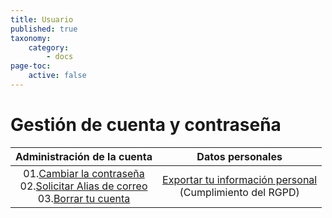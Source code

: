 ```yaml
---
title: Usuario
published: true
taxonomy:
    category:
        - docs
page-toc:
    active: false
---
```

# Gestión de cuenta y contraseña


|**Administración de la cuenta**|**Datos personales**|
|:--:|:--:|
|01.[Cambiar la contraseña](/user/account_password/password-change/)<br>02.[Solicitar Alias de correo](/user/account_password/alias-request)<br>03.[Borrar tu cuenta](/user/account_password/account-deletion)|[Exportar tu información personal](gdpr)<br>(Cumplimiento del RGPD)

